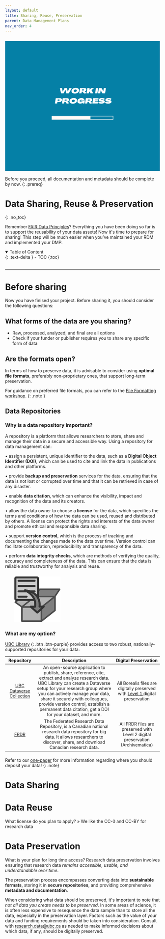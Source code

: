 ```yaml
---
layout: default
title: Sharing, Reuse, Preservation
parent: Data Management Plans
nav_order: 4
---
```


<p style="margin-top:25px">
<img src="figures/work-in-progress.png" width="600"/>
</p>

Before you proceed, all documentation and metadata should be complete by now.
{: .prereq}

# Data Sharing, Reuse & Preservation
{: .no_toc}

Remember <a href="https://ubc-library-rc.github.io/rdm/content/06-2_Documentation_Metadata.html#is-your-data-fair" target="_blank">FAIR Data Principles</a>? Everything you have been doing so far is to support the reusability of your data assets! Now it's time to prepare for sharing! This step will be much easier when you’ve maintained your RDM and implemented your DMP. 

<details open markdown="block">
  <summary>
    Table of Content
  </summary>
  {: .text-delta }
 - TOC
{:toc}
</details>

<br>

---

# Before sharing

Now you have finised your project. Before sharing it, you should consider the following questions:

## What forms of the data are you sharing? 
- Raw, processed, analyzed, and final are all options
- Check if your funder or publisher requires you to share any specific form of data

## Are the formats open?
In terms of how to preserve data, it is advisable to consider using **optimal file formats**, preferably non-proprietary ones, that support long-term preservation. 

For guidance on preferred file formats, you can refer to the <a href="02_file_formats.md" target="_blank">File Formatting workshop</a>.
{: .note }

## Data Repositories
### Why is a data repository important?
A repository is a platform that allows researchers to store, share and manage their data in a secure and accessible way. Using a repository for data management can:

•  assign a persistent, unique identifier to the data, such as a **Digital Object Identifier (DOI)**, which can be used to cite and link the data in publications and other platforms.

•  provide **backup and preservation** services for the data, ensuring that the data is not lost or corrupted over time and that it can be retrieved in case of any disaster.

•  enable **data citation**, which can enhance the visibility, impact and recognition of the data and its creators.

•  allow the data owner to choose a **license** for the data, which specifies the terms and conditions of how the data can be used, reused and distributed by others. A license can protect the rights and interests of the data owner and promote ethical and responsible data sharing.

•  support **version control**, which is the process of tracking and documenting the changes made to the data over time. Version control can facilitate collaboration, reproducibility and transparency of the data.

•  perform **data integrity checks**, which are methods of verifying the quality, accuracy and completeness of the data. This can ensure that the data is reliable and trustworthy for analysis and reuse.


<p style="margin-top:25px;margin-bottom:25px; margin-left:30px">
<img src="figures/compressed-files.png" width="150"/> </p> 


### What are my option?

<span class="fs-3"> 
<a href="https://researchdata.library.ubc.ca/deposit/" target="_blank"><u>UBC Library</u></a> {: .btn .btn-purple}
</span> 
provides access to two robust, nationally-supported repositories for your data:



|Repository|Description|Digital Preservation|
|:----:|:----:|:----:|
|<a href="https://researchdata.library.ubc.ca/deposit/dataverse">UBC Dataverse Collection</a>|An open-source application to publish, share, reference, cite, extract and analyze research data. UBC Library can create a Dataverse setup for your research group where you can actively manage your data, share it securely with colleagues, provide version control, establish a permanent data citation, get a DOI for your dataset, and more.| All Borealis files are digitally preserved with <a href="https://borealisdata.ca/preservationplan/">Level 1 </a>digital preservation|
|<a href="https://researchdata.library.ubc.ca/deposit/frdr/">FRDR</a>| The Federated Research Data Repository, is a Canadian national research data repository for big data. It allows researchers to discover, share, and download Canadian research data.| All FRDR files are preserved with Level 2 digital preservation (Archivematica)|


<p style="margin-bottom: 20px"></p>

Refer to our <a href="https://osf.io/rc7de" target="_blank">one-pager</a> for more information regarding where you should deposit your data!
{: .note}

# Data Sharing

# Data Reuse

What license do you plan to apply? » We like the CC-0 and CC-BY for research data



# Data Preservation

What is your plan for long time access? Research data preservation involves ensuring that research data *remains accessible, usable, and understandable over time*. 

The preservation process encompasses converting data into **sustainable formats**, storing it in **secure repositories**, and providing comprehensive **metadata and documentation**.

When considering what data should be preserved, it's important to note that *not all data you create needs to be preserved*. In some areas of science,  it is often less expensive to resequence the data sample than to store all the data, especially in the preservation layer. Factors such as the value of your data and funding requirements should be taken into consideration. Consult with <research.data@ubc.ca> as needed to make informed decisions about which data, if any, should be digitally preserved.




